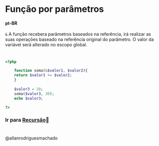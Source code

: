 # Função por parâmetros                

#### pt-BR
`&` A função recebera parâmetros baseados na referência, irá realizar as suas operações baseado na referência original do 
parâmetro. O valor da variável será alterado no escopo global.

#

```php
<?php

    function soma(&$valor1, $valor2){
    return $valor1 += $valor2;
    }
    
    $valor3 = 20;
    soma($valor3, 30);
    echo $valor3;

?>
```


### Ir para [Recursão](5Recursao.md)🚀

#
@allanrodriguesmachado
